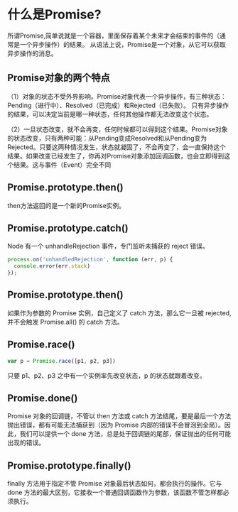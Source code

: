 # 什么是Promise?
所谓Promise,简单说就是一个容器，里面保存着某个未来才会结束的事件的（通常是一个异步操作）的结果。
从语法上说，Promise是一个对象，从它可以获取异步操作的消息。

## Promise对象的两个特点
（1）对象的状态不受外界影响。Promise对象代表一个异步操作，有三种状态：Pending（进行中）、Resolved（已完成）和Rejected（已失败）。
只有异步操作的结果，可以决定当前是哪一种状态，任何其他操作都无法改变这个状态。

（2）一旦状态改变，就不会再变，任何时候都可以得到这个结果。Promise对象的状态改变，只有两种可能：从Pending变成Resolved和从Pending变为Rejected。只要这两种情况发生，状态就凝固了，不会再变了，会一直保持这个结果。如果改变已经发生了，你再对Promise对象添加回调函数，也会立即得到这个结果。这与事件（Event）完全不同

## Promise.prototype.then()
then方法返回的是一个新的Promise实例。

## Promise.prototype.catch()
Node 有一个 unhandleRejection 事件，专门监听未捕获的 reject 错误。
```js
process.on('unhandledRejection', function (err, p) {
  console.error(err.stack)
});
```

## Promise.prototype.then()
如果作为参数的 Promise 实例，自己定义了 catch 方法，那么它一旦被 rejected,并不会触发 Promise.all() 的 catch 方法。

## Promise.race() 
```js
var p = Promise.race([p1, p2, p3])
```
只要 p1、p2、p3 之中有一个实例率先改变状态，p 的状态就跟着改变。

## Promise.done()
Promise 对象的回调链，不管以 then 方法或 catch 方法结尾，要是最后一个方法抛出错误，都有可能无法捕获到（因为 Promise 内部的错误不会冒泡到全局）。因此，我们可以提供一个 done 方法，总是处于回调链的尾部，保证抛出的任何可能出现的错误。

## Promise.prototype.finally()
finally 方法用于指定不管 Promise 对象最后状态如何，都会执行的操作。它与 done 方法的最大区别，它接收一个普通回调函数作为参数，该函数不管怎样都必须执行。